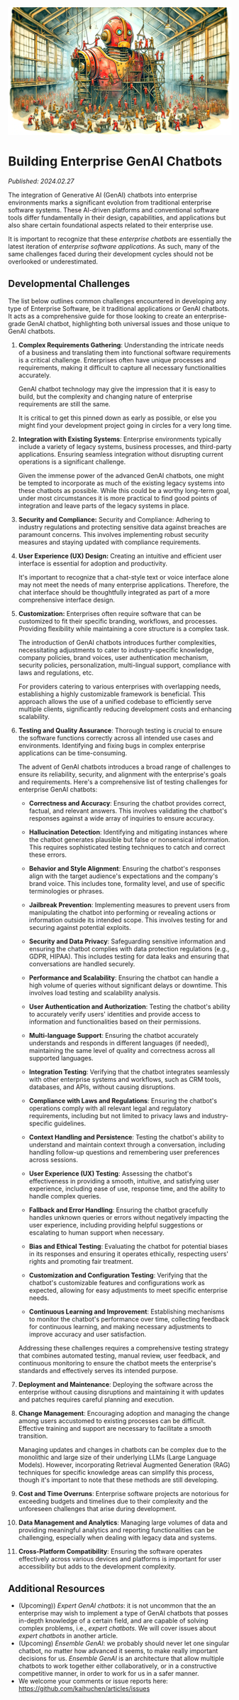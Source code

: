 <banner class="page-header" role="banner">
  <img src="../assets/images/assembling_robot.webp" alt="Banner Image" style="">
</banner>

# Building Enterprise GenAI Chatbots

*Published: 2024.02.27*

The integration of Generative AI (GenAI) chatbots into enterprise environments marks a significant evolution from traditional enterprise software systems. These AI-driven platforms and conventional software tools differ fundamentally in their design, capabilities, and applications but also share certain foundational aspects related to their enterprise use. 

It is important to recognize that these *enterprise chatbots* are essentially the latest iteration of *enterprise software applications*. As such, many of the same challenges faced during their development cycles should not be overlooked or underestimated.


## Developmental Challenges

The list below outlines common challenges encountered in developing any type of Enterprise Software, be it traditional applications or GenAI chatbots. It acts as a comprehensive guide for those looking to create an enterprise-grade GenAI chatbot, highlighting both universal issues and those unique to GenAI chatbots.

1. **Complex Requirements Gathering**: Understanding the intricate needs of a business and translating them into functional software requirements is a critical challenge. Enterprises often have unique processes and requirements, making it difficult to capture all necessary functionalities accurately. 

    GenAI chatbot technology may give the impression that it is easy to build, but the complexity and changing nature of enterprise requirements are still the same. 

    It is critical to get this pinned down as early as possible, or else you might find your development project going in circles for a very long time.

2. **Integration with Existing Systems**: Enterprise environments typically include a variety of legacy systems, business processes, and third-party applications. Ensuring seamless integration without disrupting current operations is a significant challenge.

    Given the immense power of the advanced GenAI chatbots, one might be tempted to incorporate as much of the existing legacy systems into these chatbots as possible. While this could be a worthy long-term goal, under most circumstances it is more practical to find good points of integration and leave parts of the legacy systems in place.

3. **Security and Compliance:** Security and Compliance: Adhering to industry regulations and protecting sensitive data against breaches are paramount concerns. This involves implementing robust security measures and staying updated with compliance requirements.

4. **User Experience (UX) Design:** Creating an intuitive and efficient user interface is essential for adoption and productivity. 

    It's important to recognize that a chat-style text or voice interface alone may not meet the needs of many enterprise applications. Therefore, the chat interface should be thoughtfully integrated as part of a more comprehensive interface design.

5. **Customization:** Enterprises often require software that can be customized to fit their specific branding, workflows, and processes. Providing flexibility while maintaining a core structure is a complex task.

    The introduction of GenAI chatbots introduces further complexities, necessitating adjustments to cater to industry-specific knowledge, company policies, brand voices, user authentication mechanism, security policies, personalization, multi-lingual support, compliance with laws and regulations, etc.

    For providers catering to various enterprises with overlapping needs, establishing a highly customizable framework is beneficial. This approach allows the use of a unified codebase to efficiently serve multiple clients, significantly reducing development costs and enhancing scalability.

6. **Testing and Quality Assurance**: Thorough testing is crucial to ensure the software functions correctly across all intended use cases and environments. Identifying and fixing bugs in complex enterprise applications can be time-consuming.

    The advent of GenAI chatbots introduces a broad range of challenges to ensure its reliability, security, and alignment with the enterprise's goals and requirements. Here's a comprehensive list of testing challenges for enterprise GenAI chatbots:
    
    - **Correctness and Accuracy**: Ensuring the chatbot provides correct, factual, and relevant answers. This involves validating the chatbot's responses against a wide array of inquiries to ensure accuracy.

    - **Hallucination Detection**: Identifying and mitigating instances where the chatbot generates plausible but false or nonsensical information. This requires sophisticated testing techniques to catch and correct these errors.

    - **Behavior and Style Alignment**: Ensuring the chatbot's responses align with the target audience's expectations and the company's brand voice. This includes tone, formality level, and use of specific terminologies or phrases.

    - **Jailbreak Prevention**: Implementing measures to prevent users from manipulating the chatbot into performing or revealing actions or information outside its intended scope. This involves testing for and securing against potential exploits.

    - **Security and Data Privacy**: Safeguarding sensitive information and ensuring the chatbot complies with data protection regulations (e.g., GDPR, HIPAA). This includes testing for data leaks and ensuring that conversations are handled securely.

    - **Performance and Scalability**: Ensuring the chatbot can handle a high volume of queries without significant delays or downtime. This involves load testing and scalability analysis.

    - **User Authentication and Authorization**: Testing the chatbot's ability to accurately verify users' identities and provide access to information and functionalities based on their permissions.

    - **Multi-language Support**: Ensuring the chatbot accurately understands and responds in different languages (if needed), maintaining the same level of quality and correctness across all supported languages.

    - **Integration Testing**: Verifying that the chatbot integrates seamlessly with other enterprise systems and workflows, such as CRM tools, databases, and APIs, without causing disruptions.

    - **Compliance with Laws and Regulations**: Ensuring the chatbot's operations comply with all relevant legal and regulatory requirements, including but not limited to privacy laws and industry-specific guidelines.

    - **Context Handling and Persistence**: Testing the chatbot's ability to understand and maintain context through a conversation, including handling follow-up questions and remembering user preferences across sessions.

    - **User Experience (UX) Testing**: Assessing the chatbot's effectiveness in providing a smooth, intuitive, and satisfying user experience, including ease of use, response time, and the ability to handle complex queries.

    - **Fallback and Error Handling**: Ensuring the chatbot gracefully handles unknown queries or errors without negatively impacting the user experience, including providing helpful suggestions or escalating to human support when necessary.

    - **Bias and Ethical Testing**: Evaluating the chatbot for potential biases in its responses and ensuring it operates ethically, respecting users' rights and promoting fair treatment.

    - **Customization and Configuration Testing**: Verifying that the chatbot's customizable features and configurations work as expected, allowing for easy adjustments to meet specific enterprise needs.

    - **Continuous Learning and Improvement**: Establishing mechanisms to monitor the chatbot's performance over time, collecting feedback for continuous learning, and making necessary adjustments to improve accuracy and user satisfaction.

    Addressing these challenges requires a comprehensive testing strategy that combines automated testing, manual review, user feedback, and continuous monitoring to ensure the chatbot meets the enterprise's standards and effectively serves its intended purpose.    

7. **Deployment and Maintenance**: Deploying the software across the enterprise without causing disruptions and maintaining it with updates and patches requires careful planning and execution.

8. **Change Management**: Encouraging adoption and managing the change among users accustomed to existing processes can be difficult. Effective training and support are necessary to facilitate a smooth transition.

    Managing updates and changes in chatbots can be complex due to the monolithic and large size of their underlying LLMs (Large Language Models). However, incorporating Retrieval Augmented Generation (RAG) techniques for specific knowledge areas can simplify this process, though it's important to note that these methods are still developing.

9. **Cost and Time Overruns**: Enterprise software projects are notorious for exceeding budgets and timelines due to their complexity and the unforeseen challenges that arise during development.

10. **Data Management and Analytics**: Managing large volumes of data and providing meaningful analytics and reporting functionalities can be challenging, especially when dealing with legacy data and systems.

11. **Cross-Platform Compatibility**: Ensuring the software operates effectively across various devices and platforms is important for user accessibility but adds to the development complexity.


## Additional Resources

- (Upcoming)) *Expert GenAI chatbots*: it is not uncommon that the an enterprise may wish to implement a type of GenAI chatbots that posses in-depth knowledge of a certain field, and are capable of solving complex problems, i.e., *expert chatbots*. We will cover issues about *expert chatbots* in another article.
- (Upcoming) *Ensemble GenAI*: we probably should never let one singular chatbot, no matter how advanced it seems, to make really important decisions for us. *Ensemble GenAI* is an architecture that allow multiple chatbots to work together either collaboratively, or in a constructive competitive manner, in order to work for us in a safer manner. 
- We welcome your comments or issue reports here: https://github.com/kaihuchen/articles/issues



<!-- <banner class="page-header" role="banner">
  <img src="../assets/images/q3.webp" alt="Banner Image">
</banner> -->
